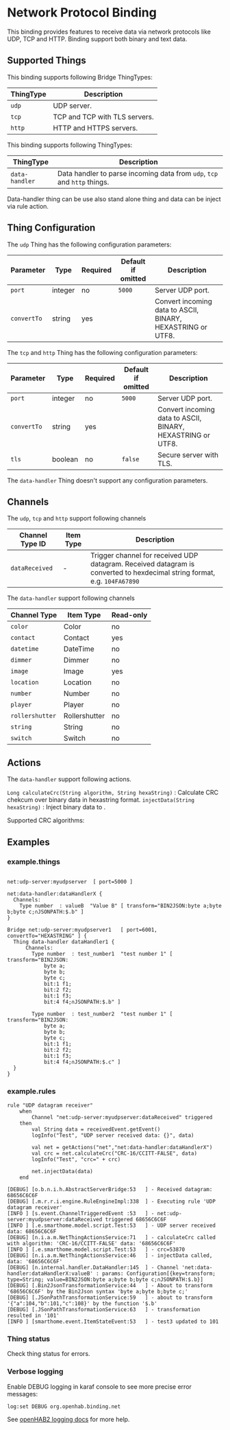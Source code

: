 # Network Protocol Binding

This binding provides features to receive data via network protocols like UDP, TCP and HTTP.
Binding support both binary and text data.

## Supported Things

This binding supports following Bridge ThingTypes:

| ThingType     | Description                                                            |
| --------------|------------------------------------------------------------------------|
| `udp`         | UDP server.                                                             |
| `tcp`         | TCP and TCP with TLS servers.                                           |
| `http`        | HTTP and HTTPS servers.                                                 |

This binding supports following ThingTypes:


| ThingType     | Description                                                            |
| --------------|------------------------------------------------------------------------|
| `data-handler` | Data handler to parse incoming data from `udp`, `tcp` and `http` things. |


Data-handler thing can be use also stand alone thing and data can be inject via rule action.
 
## Thing Configuration

The `udp` Thing has the following configuration parameters: 

| Parameter      | Type    | Required | Default if omitted   | Description                                                  |
| ---------------| ------- | -------- | -------------------- |--------------------------------------------------------------|
| `port`         | integer |   no     | `5000`               | Server UDP port.                                              |
| `convertTo`     | string |   yes     |                     | Convert incoming data to ASCII, BINARY, HEXASTRING or UTF8.   |

The `tcp` and `http` Thing has the following configuration parameters: 

| Parameter      | Type    | Required | Default if omitted   | Description                                    |
| ---------------| ------- | -------- | -------------------- |------------------------------------------------|
| `port`         | integer |   no     | `5000`               | Server UDP port.                                              |
| `convertTo`     | string |   yes     |                     | Convert incoming data to ASCII, BINARY, HEXASTRING or UTF8.   |
| `tls`          | boolean |   no     | `false`              | Secure server with TLS.   |

The `data-handler` Thing doesn't support any configuration parameters.


## Channels

The `udp`, `tcp` and `http` support following channels

| Channel Type ID | Item Type    | Description                                                                                                                |
| --------------- | ------------ | -------------------------------------------------------------------------------------------------------------------------- |
| `dataReceived`   | -            | Trigger channel for received UDP datagram. Received datagram is converted to hexdecimal string format, e.g. `104FA67890`   |

The `data-handler` support following channels

| Channel Type    | Item Type     | Read-only |
|-----------------|---------------|-----------|
| `color`         | Color         | no        |
| `contact`       | Contact       | yes       |
| `datetime`      | DateTime      | no        |
| `dimmer`        | Dimmer        | no        |
| `image`         | Image         | yes       |
| `location`      | Location      | no        |
| `number`        | Number        | no        |
| `player`        | Player        | no        |
| `rollershutter` | Rollershutter | no        |
| `string`        | String        | no        |
| `switch`        | Switch        | no        |

## Actions

The `data-handler` support following actions.

`Long calculateCrc(String algorithm, String hexaString)` : Calculate CRC chekcum over binary data in hexastring format.
`injectData(String hexaString)` : Inject binary data to .

Supported CRC algorithms:



## Examples

### example.things

```xtend

net:udp-server:myudpserver  [ port=5000 ]

net:data-handler:dataHandlerX {
  Channels:
    Type number  : valueB  "Value B" [ transform="BIN2JSON:byte a;byte b;byte c;∩JSONPATH:$.b" ]
}

Bridge net:udp-server:myudpserver1   [ port=6001, convertTo="HEXASTRING" ] {
  Thing data-handler dataHandler1 {
      Channels:
        Type number  : test_number1  "test number 1" [ transform="BIN2JSON:
            byte a;
            byte b;
            byte c;
            bit:1 f1;
            bit:2 f2;
            bit:1 f3;
            bit:4 f4;∩JSONPATH:$.b" ]
        
        Type number  : test_number2  "test number 1" [ transform="BIN2JSON:
            byte a;
            byte b;
            byte c;
            bit:1 f1;
            bit:2 f2;
            bit:1 f3;
            bit:4 f4;∩JSONPATH:$.c" ]
  }
}  
```

### example.rules

```xtend
rule "UDP datagram receiver"
    when
        Channel "net:udp-server:myudpserver:dataReceived" triggered
    then
        val String data = receivedEvent.getEvent()
        logInfo("Test", "UDP server received data: {}", data)

        val net = getActions("net","net:data-handler:dataHandlerX")
        val crc = net.calculateCrc("CRC-16/CCITT-FALSE", data)
        logInfo("Test", "crc=" + crc)

        net.injectData(data)
    end
```

```
[DEBUG] [o.b.n.i.h.AbstractServerBridge:53   ] - Received datagram: 68656C6C6F
[DEBUG] [.m.r.r.i.engine.RuleEngineImpl:338  ] - Executing rule 'UDP datagram receiver'
[INFO ] [s.event.ChannelTriggeredEvent :53   ] - net:udp-server:myudpserver:dataReceived triggered 68656C6C6F
[INFO ] [.e.smarthome.model.script.Test:53   ] - UDP server received data: 68656C6C6F
[DEBUG] [n.i.a.m.NetThingActionsService:71   ] - calculateCrc called with algorithm: 'CRC-16/CCITT-FALSE' data: '68656C6C6F'
[INFO ] [.e.smarthome.model.script.Test:53   ] - crc=53870
[DEBUG] [n.i.a.m.NetThingActionsService:46   ] - injectData called, data: '68656C6C6F'
[DEBUG] [n.internal.handler.DataHandler:145  ] - Channel 'net:data-handler:dataHandlerX:valueB' : params: Configuration[{key=transform; type=String; value=BIN2JSON:byte a;byte b;byte c;∩JSONPATH:$.b}]
[DEBUG] [.Bin2JsonTransformationService:44   ] - About to transform '68656C6C6F' by the Bin2Json syntax 'byte a;byte b;byte c;'
[DEBUG] [.JSonPathTransformationService:59   ] - about to transform '{"a":104,"b":101,"c":108}' by the function '$.b'
[DEBUG] [.JSonPathTransformationService:63   ] - transformation resulted in '101'
[INFO ] [smarthome.event.ItemStateEvent:53   ] - test3 updated to 101
```

### Thing status

Check thing status for errors.

### Verbose logging

Enable DEBUG logging in karaf console to see more precise error messages:

`log:set DEBUG org.openhab.binding.net`

See [openHAB2 logging docs](https://www.openhab.org/docs/administration/logging.html#defining-what-to-log) for more help.
